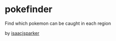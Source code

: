 # pokefinder
Find which pokemon can be caught in each region

by [isaacjsparker](https://github.com/isaacjsparker/pokefinder/edit/master/README.md)
